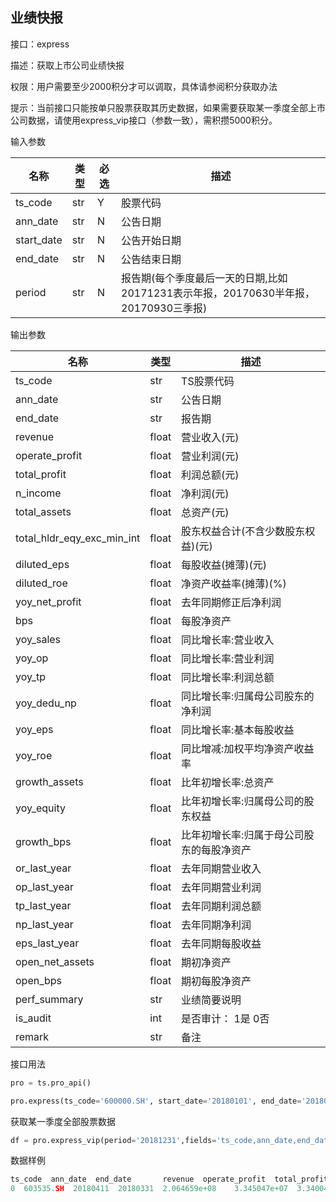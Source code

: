 ## 业绩快报

接口：express

描述：获取上市公司业绩快报

权限：用户需要至少2000积分才可以调取，具体请参阅积分获取办法



提示：当前接口只能按单只股票获取其历史数据，如果需要获取某一季度全部上市公司数据，请使用express_vip接口（参数一致），需积攒5000积分。



输入参数

| 名称 | 类型 | 必选 | 描述 |
| --- | --- | --- | --- |
| ts_code | str | Y | 股票代码 |
| ann_date | str | N | 公告日期 |
| start_date | str | N | 公告开始日期 |
| end_date | str | N | 公告结束日期 |
| period | str | N | 报告期(每个季度最后一天的日期,比如20171231表示年报，20170630半年报，20170930三季报) |

输出参数

| 名称 | 类型 | 描述 |
| --- | --- | --- |
| ts_code | str | TS股票代码 |
| ann_date | str | 公告日期 |
| end_date | str | 报告期 |
| revenue | float | 营业收入(元) |
| operate_profit | float | 营业利润(元) |
| total_profit | float | 利润总额(元) |
| n_income | float | 净利润(元) |
| total_assets | float | 总资产(元) |
| total_hldr_eqy_exc_min_int | float | 股东权益合计(不含少数股东权益)(元) |
| diluted_eps | float | 每股收益(摊薄)(元) |
| diluted_roe | float | 净资产收益率(摊薄)(%) |
| yoy_net_profit | float | 去年同期修正后净利润 |
| bps | float | 每股净资产 |
| yoy_sales | float | 同比增长率:营业收入 |
| yoy_op | float | 同比增长率:营业利润 |
| yoy_tp | float | 同比增长率:利润总额 |
| yoy_dedu_np | float | 同比增长率:归属母公司股东的净利润 |
| yoy_eps | float | 同比增长率:基本每股收益 |
| yoy_roe | float | 同比增减:加权平均净资产收益率 |
| growth_assets | float | 比年初增长率:总资产 |
| yoy_equity | float | 比年初增长率:归属母公司的股东权益 |
| growth_bps | float | 比年初增长率:归属于母公司股东的每股净资产 |
| or_last_year | float | 去年同期营业收入 |
| op_last_year | float | 去年同期营业利润 |
| tp_last_year | float | 去年同期利润总额 |
| np_last_year | float | 去年同期净利润 |
| eps_last_year | float | 去年同期每股收益 |
| open_net_assets | float | 期初净资产 |
| open_bps | float | 期初每股净资产 |
| perf_summary | str | 业绩简要说明 |
| is_audit | int | 是否审计： 1是 0否 |
| remark | str | 备注 |

接口用法

```python
pro = ts.pro_api()

pro.express(ts_code='600000.SH', start_date='20180101', end_date='20180701', fields='ts_code,ann_date,end_date,revenue,operate_profit,total_profit,n_income,total_assets')
```

获取某一季度全部股票数据

```python
df = pro.express_vip(period='20181231',fields='ts_code,ann_date,end_date,revenue,operate_profit,total_profit,n_income,total_assets')
```

数据样例

```python
ts_code  ann_date  end_date       revenue  operate_profit  total_profit      n_income  total_assets  \
0  603535.SH  20180411  20180331  2.064659e+08    3.345047e+07  3.340047e+07  2.672643e+07  1.682111e+09   
```